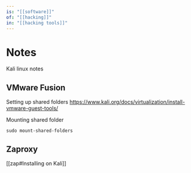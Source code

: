 ```yaml
---
is: "[[software]]"
of: "[[hacking]]"
in: "[[hacking tools]]"
---
```

# Notes
Kali linux notes

## VMware Fusion
Setting up shared folders
https://www.kali.org/docs/virtualization/install-vmware-guest-tools/

Mounting shared folder
```
sudo mount-shared-folders
```

## Zaproxy
[[zap#Installing on Kali]]
